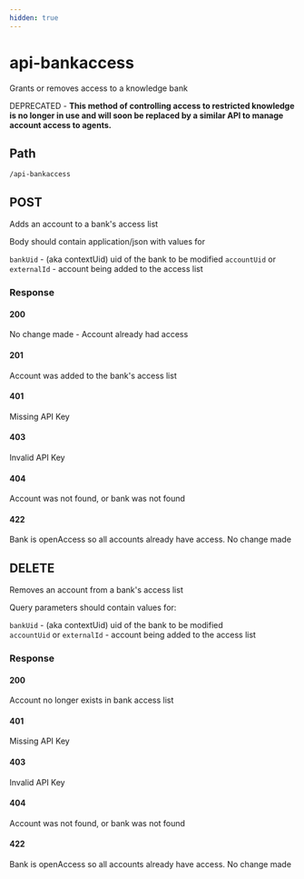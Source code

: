 ```yaml
---
hidden: true
---
```


# api-bankaccess

Grants or removes access to a knowledge bank

DEPRECATED - **This method of controlling access to restricted knowledge is no longer in use and will soon be replaced by a similar API to manage account access to agents.**

## Path

`/api-bankaccess`



## POST

Adds an account to a bank's access list

Body should contain application/json with values for

`bankUid` - (aka contextUid) uid of the bank to be modified `accountUid` or `externalId` - account being added to the access list

### Response

#### 200

No change made - Account already had access

#### 201

Account was added to the bank's access list

#### 401

Missing API Key

#### 403

Invalid API Key

#### 404

Account was not found, or bank was not found

#### 422

Bank is openAccess so all accounts already have access. No change made



## DELETE

Removes an account from a bank's access list

Query parameters should contain values for:

`bankUid` - (aka contextUid) uid of the bank to be modified\
`accountUid` or `externalId` - account being added to the access list

### Response

#### 200

Account no longer exists in bank access list

#### 401

Missing API Key

#### 403

Invalid API Key

#### 404

Account was not found, or bank was not found

#### 422

Bank is openAccess so all accounts already have access. No change made

